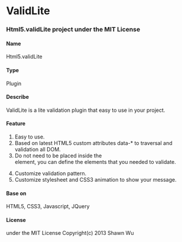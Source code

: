 ValidLite
=========

### Html5.validLite project under the MIT License

#### Name 
Html5.validLite

#### Type 
Plugin

#### Describe
ValidLite is a lite validation plugin that easy to use in your project.

#### Feature 
1.	Easy to use.
2.	Based on latest HTML5 custom attributes data-* to traversal and validation all DOM.
3.	Do not need to be placed inside the <Form> element, you can define the elements that you needed to validate.
4.	Customize validation pattern.
5.	Customize stylesheet and CSS3 animation to show your message.

#### Base on
HTML5, CSS3, Javascript, JQuery

#### License
under the MIT License Copyright(c) 2013 Shawn Wu
